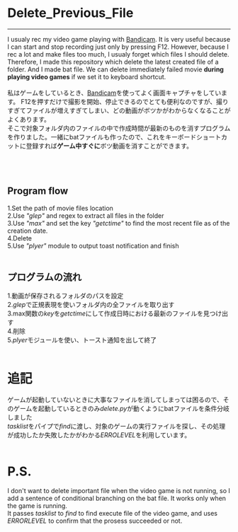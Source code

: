 # Delete_Previous_File
***
I usualy rec my video game playing with [Bandicam](https://www.bandicam.jp/). It is very useful because I can start and stop recording just only by pressing F12. However, because I rec a lot and make files too much, I usualy forget which files I should delete.  
 Therefore, I made this repository which delete the latest created file of a folder. And I made bat file. We can delete immediately failed movie **during playing video games** if we set it to keyboard shortcut.
<br>
<br>
私はゲームをしているとき、[Bandicam](https://www.bandicam.jp/)を使ってよく画面キャプチャをしています。
F12を押すだけで撮影を開始、停止できるのでとても便利なのですが、撮りすぎてファイルが増えすぎてしまい、どの動画がボツかがわからなくなることがよくあります。  
そこで対象フォルダ内のファイルの中で作成時間が最新のものを消すプログラムを作りました。一緒にbatファイルも作ったので、これをキーボードショートカットに登録すれば**ゲーム中すぐに**ボツ動画を消すことができます。
<br>
<br>
<br>
<br>
## Program flow
1.Set the path of movie files location<br>
2.Use *"glep"* and regex to extract all files in the folder <br>
3.Use *"max"* and set the key *"getctime"* to find the most recent file as of the creation date.<br>
4.Delete<br>
5.Use *"plyer"* module to output toast notification and finish
<br>
<br>
## プログラムの流れ  
1.動画が保存されるフォルダのパスを設定<br>
2.*glep*で正規表現を使いフォルダ内の全ファイルを取り出す<br>
3.max関数の*key*を*getctime*にして作成日時における最新のファイルを見つけ出す<br>
4.削除<br>
5.*plyer*モジュールを使い、トースト通知を出して終了
<br>
<br>
# 追記
ゲームが起動していないときに大事なファイルを消してしまっては困るので、そのゲームを起動しているときのみ*delete.py*が動くようにbatファイルを条件分岐しました<br>
*tasklist*をパイプで*find*に渡し、対象のゲームの実行ファイルを探し、その処理が成功したか失敗したかがわかる*ERROLEVEL*を利用しています。
<br>
<br>
# P.S.
I don't want to delete important file when the video game is not running, so I add a sentence of conditional branching on the bat file. It works only when the game is running.<br>
It passes *tasklist* to *find* to find execute file of the video game, and uses *ERRORLEVEL* to confirm that the prosess succeeded or not.